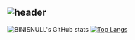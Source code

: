   
![header](https://capsule-render.vercel.app/api?type=waving&color=gradient&customColorList=26&height=280&section=header&text=I'M%20BINISNULL👋&fontSize=70&animation=fadeIn&fontAlignY=38&desc=bin&#61;&#61;null&descAlignY=51&descAlign=62)
-------
<div aligen=center>
  
![BINISNULL's GitHub stats](https://github-readme-stats.vercel.app/api?username=BINISNULL&theme=onedark&show_icons=true&card_width=450)
[![Top Langs](https://github-readme-stats.vercel.app/api/top-langs/?username=binisnull&layout=compact&theme=onedark&card_width=300)](https://github.com/binisnull/binisnull)

</div>
